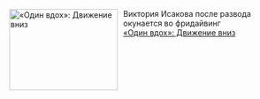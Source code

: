 <!--2025-02-10 10:15:28-->
<div class="yb">
  <div class="rss smaller1 kino_kino"><a href="https://www.kino-teatr.ru/kino/art/tv/5604/" title="«Один вдох»: Движение вниз"><img src="https://www.kino-teatr.ru/art/4/0/5604/poster.jpg" width="196" height="147" align="left" hspace="5" style="margin: 0px 10px 0px 5px" alt="«Один вдох»: Движение вниз"/></a>Виктория Исакова после развода окунается во фридайвинг <br><a class="light" href="https://www.kino-teatr.ru/kino/art/tv/5604/">«Один вдох»: Движение вниз</a></div>
</div>

